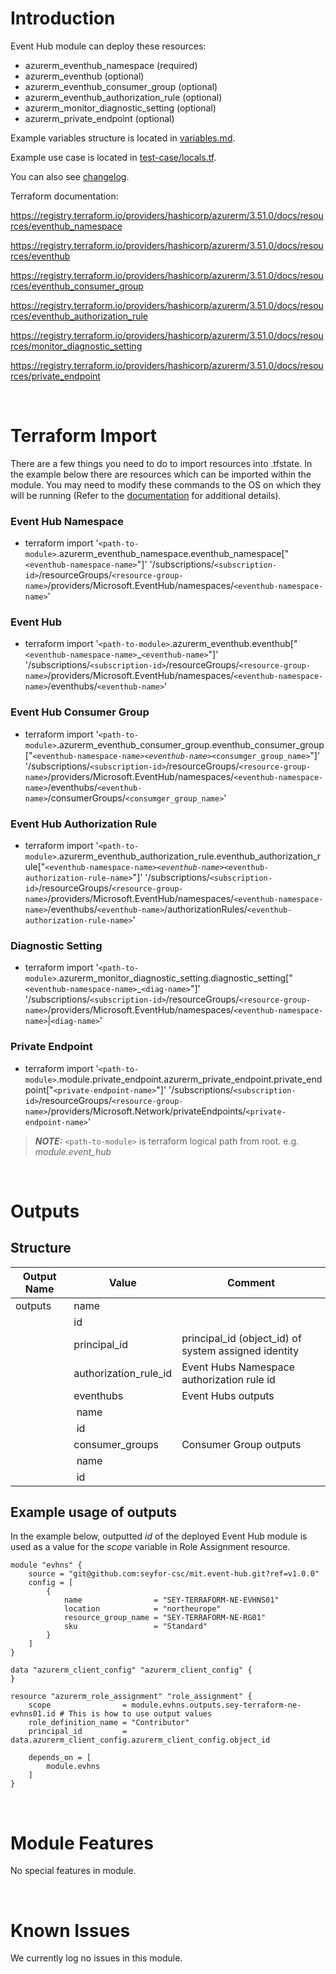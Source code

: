 # Introduction
Event Hub module can deploy these resources:
* azurerm_eventhub_namespace (required)
* azurerm_eventhub (optional)
* azurerm_eventhub_consumer_group (optional)
* azurerm_eventhub_authorization_rule (optional)
* azurerm_monitor_diagnostic_setting (optional)
* azurerm_private_endpoint (optional)

Example variables structure is located in [variables.md](variables.md).

Example use case is located in [test-case/locals.tf](test-case/locals.tf).

You can also see [changelog](changelog.md).

Terraform documentation:

https://registry.terraform.io/providers/hashicorp/azurerm/3.51.0/docs/resources/eventhub_namespace

https://registry.terraform.io/providers/hashicorp/azurerm/3.51.0/docs/resources/eventhub

https://registry.terraform.io/providers/hashicorp/azurerm/3.51.0/docs/resources/eventhub_consumer_group

https://registry.terraform.io/providers/hashicorp/azurerm/3.51.0/docs/resources/eventhub_authorization_rule

https://registry.terraform.io/providers/hashicorp/azurerm/3.51.0/docs/resources/monitor_diagnostic_setting

https://registry.terraform.io/providers/hashicorp/azurerm/3.51.0/docs/resources/private_endpoint

&nbsp;

# Terraform Import
There are a few things you need to do to import resources into .tfstate. In the example below there are resources which can be imported within the module. You may need to modify these commands to the OS on which they will be running (Refer to the [documentation](https://developer.hashicorp.com/terraform/cli/commands/import#example-import-into-resource-configured-with-for_each) for additional details).
### Event Hub Namespace
* terraform import '`<path-to-module>`.azurerm_eventhub_namespace.eventhub_namespace["`<eventhub-namespace-name>`"]' '/subscriptions/`<subscription-id>`/resourceGroups/`<resource-group-name>`/providers/Microsoft.EventHub/namespaces/`<eventhub-namespace-name>`'
### Event Hub
* terraform import '`<path-to-module>`.azurerm_eventhub.eventhub["`<eventhub-namespace-name>`_`<eventhub-name>`"]' '/subscriptions/`<subscription-id>`/resourceGroups/`<resource-group-name>`/providers/Microsoft.EventHub/namespaces/`<eventhub-namespace-name>`/eventhubs/`<eventhub-name>`'
### Event Hub Consumer Group
* terraform import '`<path-to-module>`.azurerm_eventhub_consumer_group.eventhub_consumer_group["`<eventhub-namespace-name>`_`<eventhub-name>`_`<consumger_group_name>`"]' '/subscriptions/`<subscription-id>`/resourceGroups/`<resource-group-name>`/providers/Microsoft.EventHub/namespaces/`<eventhub-namespace-name>`/eventhubs/`<eventhub-name>`/consumerGroups/`<consumger_group_name>`'
### Event Hub Authorization Rule
* terraform import '`<path-to-module>`.azurerm_eventhub_authorization_rule.eventhub_authorization_rule["`<eventhub-namespace-name>`_`<eventhub-name>`_`<eventhub-authorization-rule-name>`"]' '/subscriptions/`<subscription-id>`/resourceGroups/`<resource-group-name>`/providers/Microsoft.EventHub/namespaces/`<eventhub-namespace-name>`/eventhubs/`<eventhub-name>`/authorizationRules/`<eventhub-authorization-rule-name>`'
### Diagnostic Setting
* terraform import '`<path-to-module>`.azurerm_monitor_diagnostic_setting.diagnostic_setting["`<eventhub-namespace-name>`_`<diag-name>`"]' '/subscriptions/`<subscription-id>`/resourceGroups/`<resource-group-name>`/providers/Microsoft.EventHub/namespaces/`<eventhub-namespace-name>`|`<diag-name>`'
 ### Private Endpoint
* terraform import '`<path-to-module>`.module.private_endpoint.azurerm_private_endpoint.private_endpoint["`<private-endpoint-name>`"]' '/subscriptions/`<subscription-id>`/resourceGroups/`<resource-group-name>`/providers/Microsoft.Network/privateEndpoints/`<private-endpoint-name>`'

 > **_NOTE:_** `<path-to-module>` is terraform logical path from root. e.g. _module.event\_hub_

&nbsp;

# Outputs
## Structure

| Output Name | Value                 | Comment                                              |
| ----------- | --------------------- | ---------------------------------------------------- |
| outputs     | name                  |                                                      |
|             | id                    |                                                      |
|             | principal_id          | principal_id (object_id) of system assigned identity |
|             | authorization_rule_id | Event Hubs Namespace authorization rule id           |
|             | eventhubs             | Event Hubs outputs                                   |
|             | &nbsp;name            |                                                      |
|             | &nbsp;id              |                                                      |
|             | consumer_groups       | Consumer Group outputs                               |
|             | &nbsp;name            |                                                      |
|             | &nbsp;id              |                                                      |

## Example usage of outputs
In the example below, outputted _id_ of the deployed Event Hub module is used as a value for the _scope_ variable in Role Assignment resource.
```
module "evhns" {
    source = "git@github.com:seyfor-csc/mit.event-hub.git?ref=v1.0.0"
    config = [
        {
            name                = "SEY-TERRAFORM-NE-EVHNS01"
            location            = "northeurope"
            resource_group_name = "SEY-TERRAFORM-NE-RG01"
            sku                 = "Standard"
        }
    ]
}

data "azurerm_client_config" "azurerm_client_config" {
}

resource "azurerm_role_assignment" "role_assignment" {
    scope                = module.evhns.outputs.sey-terraform-ne-evhns01.id # This is how to use output values
    role_definition_name = "Contributor"
    principal_id         = data.azurerm_client_config.azurerm_client_config.object_id

    depends_on = [
        module.evhns
    ]
}
```

&nbsp;

# Module Features
No special features in module.

&nbsp;

# Known Issues
We currently log no issues in this module.